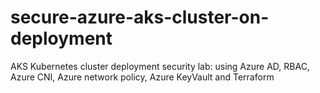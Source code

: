 # secure-azure-aks-cluster-on-deployment
AKS Kubernetes cluster deployment security lab: using Azure AD, RBAC, Azure CNI, Azure network policy, Azure KeyVault and Terraform

